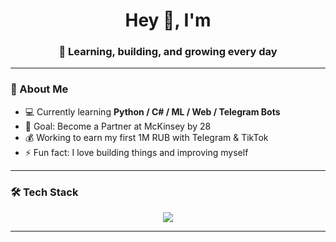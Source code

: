 <h1 align="center">Hey 👋, I'm <Godbless></h1>
<h3 align="center">🚀 Learning, building, and growing every day</h3>

---

### 🧠 About Me
- 💻 Currently learning **Python / C# / ML / Web / Telegram Bots**
- 🎯 Goal: Become a Partner at McKinsey by 28  
- 💰 Working to earn my first 1M RUB with Telegram & TikTok  
- ⚡ Fun fact: I love building things and improving myself

---

### 🛠️ Tech Stack
<p align="center">
  <img src="https://skillicons.dev/icons?i=python,git,github,sqlite,vscode,figma" />
</p>

---
